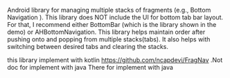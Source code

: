 Android library for managing multiple stacks of fragments (e.g., Bottom Navigation ). This library does NOT include the UI for bottom tab bar layout. For that, I recommend either BottomBar (which is the library shown in the demo) or AHBottomNavigation. This library helps maintain order after pushing onto and popping from multiple stacks(tabs). It also helps with switching between desired tabs and clearing the stacks.


this library implement with kotlin 
https://github.com/ncapdevi/FragNav
 .Not doc for implement with java 
 There for implement with java
